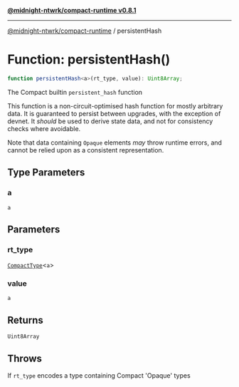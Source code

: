 [**@midnight-ntwrk/compact-runtime v0.8.1**](../README.md)

***

[@midnight-ntwrk/compact-runtime](../globals.md) / persistentHash

# Function: persistentHash()

```ts
function persistentHash<a>(rt_type, value): Uint8Array;
```

The Compact builtin `persistent_hash` function

This function is a non-circuit-optimised hash function for mostly arbitrary
data. It is guaranteed to persist between upgrades, with the exception of
devnet. It *should* be used to derive state data, and not for consistency
checks where avoidable.

Note that data containing `Opaque` elements *may* throw runtime errors, and
cannot be relied upon as a consistent representation.

## Type Parameters

### a

`a`

## Parameters

### rt\_type

[`CompactType`](../interfaces/CompactType.md)\<`a`\>

### value

`a`

## Returns

`Uint8Array`

## Throws

If `rt_type` encodes a type containing Compact 'Opaque' types
